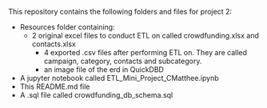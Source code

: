 This repository contains the following folders and files for project 2:
- Resources folder containing:
  - 2 original excel files to conduct ETL on called crowdfunding.xlsx and contacts.xlsx
 	- 4 exported .csv files after performing ETL on. They are called campaign, category, contacts and subcategory.
 	- an image file of the erd in QuickDBD
- A jupyter notebook called ETL_Mini_Project_CMatthee.ipynb
- This README.md file
- A .sql file called crowdfunding_db_schema.sql
